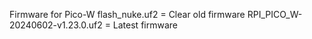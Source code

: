Firmware for Pico-W
flash_nuke.uf2 = Clear old firmware
RPI_PICO_W-20240602-v1.23.0.uf2 = Latest firmware
